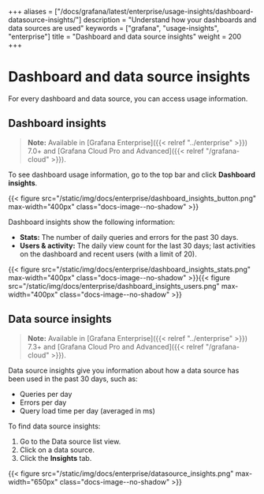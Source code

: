 +++
aliases = ["/docs/grafana/latest/enterprise/usage-insights/dashboard-datasource-insights/"]
description = "Understand how your dashboards and data sources are used"
keywords = ["grafana", "usage-insights", "enterprise"]
title = "Dashboard and data source insights"
weight = 200
+++

# Dashboard and data source insights

For every dashboard and data source, you can access usage information.

## Dashboard insights

> **Note:** Available in [Grafana Enterprise]({{< relref "../enterprise" >}}) 7.0+ and [Grafana Cloud Pro and Advanced]({{< relref "/grafana-cloud" >}}).

To see dashboard usage information, go to the top bar and click **Dashboard insights**.

{{< figure src="/static/img/docs/enterprise/dashboard_insights_button.png" max-width="400px" class="docs-image--no-shadow" >}}

Dashboard insights show the following information:

- **Stats:** The number of daily queries and errors for the past 30 days.
- **Users & activity:** The daily view count for the last 30 days; last activities on the dashboard and recent users (with a limit of 20).

{{< figure src="/static/img/docs/enterprise/dashboard_insights_stats.png" max-width="400px" class="docs-image--no-shadow" >}}{{< figure src="/static/img/docs/enterprise/dashboard_insights_users.png" max-width="400px" class="docs-image--no-shadow" >}}

## Data source insights

> **Note:** Available in [Grafana Enterprise]({{< relref "../enterprise" >}}) 7.3+ and [Grafana Cloud Pro and Advanced]({{< relref "/grafana-cloud" >}}).

Data source insights give you information about how a data source has been used in the past 30 days, such as:

- Queries per day
- Errors per day
- Query load time per day (averaged in ms)

To find data source insights:

1. Go to the Data source list view.
1. Click on a data source.
1. Click the **Insights** tab.

{{< figure src="/static/img/docs/enterprise/datasource_insights.png" max-width="650px" class="docs-image--no-shadow" >}}
